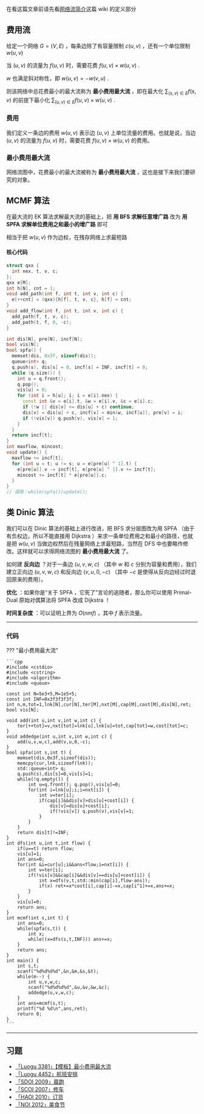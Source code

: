 在看这篇文章前请先看[网络流简介](https://oi-wiki.org/graph/flow/)这篇 wiki 的定义部分

## 费用流

给定一个网络 $G=(V,E)$ ，每条边除了有容量限制 $c(u,v)$ ，还有一个单位限制 $w(u,v)$ 

当 $(u,v)$ 的流量为 $f(u,v)$ 时，需要花费 $f(u,v)\times w(u,v)$ .

 $w$ 也满足斜对称性，即 $w(u,v)=-w(v,u)$ .

则该网络中总花费最小的最大流称为 **最小费用最大流** ，即在最大化 $\sum_{(s,v)\in E}f(s,v)$ 的前提下最小化 $\sum_{(u,v)\in E}f(u,v)\times w(u,v)$ .

### 费用

我们定义一条边的费用 $w(u,v)$ 表示边 $(u,v)$ 上单位流量的费用。也就是说，当边 $(u,v)$ 的流量为 $f(u,v)$ 时，需要花费 $f(u,v)\times w(u,v)$ 的费用。

### 最小费用最大流

网络流图中，花费最小的最大流被称为 **最小费用最大流** ，这也是接下来我们要研究的对象。

## MCMF 算法

在最大流的 EK 算法求解最大流的基础上，把 **用 BFS 求解任意增广路** 改为 **用 SPFA 求解单位费用之和最小的增广路** 即可

相当于把 $w(u,v)$ 作为边权，在残存网络上求最短路

#### 核心代码

```cpp
struct qxx {
  int nex, t, v, c;
};
qxx e[M];
int h[N], cnt = 1;
void add_path(int f, int t, int v, int c) {
  e[++cnt] = (qxx){h[f], t, v, c}, h[f] = cnt;
}
void add_flow(int f, int t, int v, int c) {
  add_path(f, t, v, c);
  add_path(t, f, 0, -c);
}

int dis[N], pre[N], incf[N];
bool vis[N];
bool spfa() {
  memset(dis, 0x3f, sizeof(dis));
  queue<int> q;
  q.push(s), dis[s] = 0, incf[s] = INF, incf[t] = 0;
  while (q.size()) {
    int u = q.front();
    q.pop();
    vis[u] = 0;
    for (int i = h[u]; i; i = e[i].nex) {
      const int &v = e[i].t, &w = e[i].v, &c = e[i].c;
      if (!w || dis[v] <= dis[u] + c) continue;
      dis[v] = dis[u] + c, incf[v] = min(w, incf[u]), pre[v] = i;
      if (!vis[v]) q.push(v), vis[v] = 1;
    }
  }
  return incf[t];
}
int maxflow, mincost;
void update() {
  maxflow += incf[t];
  for (int u = t; u != s; u = e[pre[u] ^ 1].t) {
    e[pre[u]].v -= incf[t], e[pre[u] ^ 1].v += incf[t];
    mincost += incf[t] * e[pre[u]].c;
  }
}
// 调用：while(spfa())update();
```

## 类 Dinic 算法

我们可以在 $\text{Dinic}$ 算法的基础上进行改进，把 $\text{BFS}$ 求分层图改为用 $\text{SPFA}$ （由于有负权边，所以不能直接用 $\text{Dijkstra}$ ）来求一条单位费用之和最小的路径，也就是把 $w(u,v)$ 当做边权然后在残量网络上求最短路，当然在 $\text{DFS}$ 中也要略作修改。这样就可以求得网络流图的 **最小费用最大流** 了。

如何建 **反向边** ？对于一条边 $(u,v,w,c)$ （其中 $w$ 和 $c$ 分别为容量和费用），我们建立正向边 $(u,v,w,c)$ 和反向边 $(v,u,0,-c)$ （其中 $-c$ 是使得从反向边经过时退回原来的费用）。

 **优化** ：如果你是“关于 $\text{SPFA}$ ，它死了”言论的追随者，那么你可以使用 $\text{Primal-Dual}$ 原始对偶算法将 $\text{SPFA}$ 改成 $\text{Dijkstra}$ ！

 **时间复杂度** ：可以证明上界为 $O(nmf)$ ，其中 $f$ 表示流量。

* * *

### 代码

??? "最小费用最大流"

    ```cpp
    #include <cstdio>
    #include <cstring>
    #include <algorithm>
    #include <queue>

    const int N=5e3+5,M=1e5+5;
    const int INF=0x3f3f3f3f;
    int n,m,tot=1,lnk[N],cur[N],ter[M],nxt[M],cap[M],cost[M],dis[N],ret;
    bool vis[N];

    void add(int u,int v,int w,int c) {
    	ter[++tot]=v,nxt[tot]=lnk[u],lnk[u]=tot,cap[tot]=w,cost[tot]=c;
    }
    void addedge(int u,int v,int w,int c) {
    	add(u,v,w,c),add(v,u,0,-c);
    }
    bool spfa(int s,int t) {
    	memset(dis,0x3f,sizeof(dis));
    	memcpy(cur,lnk,sizeof(lnk));
    	std::queue<int> q;
    	q.push(s),dis[s]=0,vis[s]=1;
    	while(!q.empty()) {
    		int u=q.front(); q.pop(),vis[u]=0;
    		for(int i=lnk[u];i;i=nxt[i]) {
    			int v=ter[i];
    			if(cap[i]&&dis[v]>dis[u]+cost[i]) {
    				dis[v]=dis[u]+cost[i];
    				if(!vis[v]) q.push(v),vis[v]=1;
    			}
    		}
    	}
    	return dis[t]!=INF;
    }
    int dfs(int u,int t,int flow) {
    	if(u==t) return flow;
    	vis[u]=1;
    	int ans=0;
    	for(int &i=cur[u];i&&ans<flow;i=nxt[i]) {
    		int v=ter[i];
    		if(!vis[v]&&cap[i]&&dis[v]==dis[u]+cost[i]) {
    			int x=dfs(v,t,std::min(cap[i],flow-ans));
    			if(x) ret+=x*cost[i],cap[i]-=x,cap[i^1]+=x,ans+=x;
    		}
    	}
    	vis[u]=0;
    	return ans;
    }
    int mcmf(int s,int t) {
    	int ans=0;
    	while(spfa(s,t)) {
    		int x;
    		while((x=dfs(s,t,INF))) ans+=x;
    	}
    	return ans;
    }
    int main() {
    	int s,t;
    	scanf("%d%d%d%d",&n,&m,&s,&t);
    	while(m--) {
    		int u,v,w,c;
    		scanf("%d%d%d%d",&u,&v,&w,&c);
    		addedge(u,v,w,c);
    	}
    	int ans=mcmf(s,t);
    	printf("%d %d\n",ans,ret);
    	return 0;
    }
    ```

* * *

## 习题

-   [「Luogu 3381」【模板】最小费用最大流](https://www.luogu.org/problemnew/show/P3381)
-   [「Luogu 4452」航班安排](https://www.luogu.org/problemnew/show/P4452)
-   [「SDOI 2009」晨跑](https://www.lydsy.com/JudgeOnline/problem.php?id=1877)
-   [「SCOI 2007」修车](https://www.lydsy.com/JudgeOnline/problem.php?id=1070)
-   [「HAOI 2010」订货](https://www.lydsy.com/JudgeOnline/problem.php?id=2424)
-   [「NOI 2012」美食节](https://www.lydsy.com/JudgeOnline/problem.php?id=2879)
